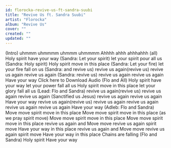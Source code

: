 ```yaml
---
id: florocka-revive-us-ft-sandra-suubi
title: "Revive Us ft. Sandra Suubi"
artist: "Florocka"
album: "Revive Us"
cover: ""
created: ""
updated: ""
---
```


(Intro)
uhmmm uhmmmm
uhmmm uhmmmm
Ahhhh ahhh ahhhahhh
(all)
Holy spirit
have your way
(Sandra: Let your spirit)
let your spirit
pour all us
(Sandra: Holy spirit)
Holy spirit
move in this place
(Sandra: Let your fire)
let your fire
fall on us
(Sandra: and revive us)
revive us again(revive us)
revive
us again
revive us again
(Sandra: revive us)
revive us again
revive us again
Have your way
Click here to Download Audio 
(Flo and All)
Holy spirit
have your way
let your power
fall all us
Holy spirit
move in this place
let your glory
fall all us
(Lead: Flo and Sandra)
revive us again(revive us)
revive
us again
revive
us again
(Sanctified us Jesus)
revive us again
revive us again
Have your way
revive us again(revive us)
revive
us again
revive
us again
revive us again
revive us again
Have your way
(Adleb: Flo and Sandra)
Move move
spirit move
in this place
Move move
spirit move
in this place
(as we pray spirit move)
Move move
spirit move
in this place
Move move
spirit move
in this place
revive us again and Move move
revive us again spirit move
Have your way in this place
revive us again and Move move
revive us again spirit move
Have your way in this place
Chains are falling
(Flo and Sandra)
Holy spirit
Have your way
